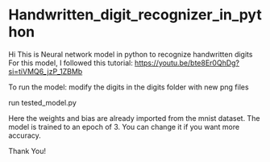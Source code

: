 # Handwritten_digit_recognizer_in_python
Hi
This is Neural network model in python to recognize handwritten digits
For this model, I followed this tutorial: https://youtu.be/bte8Er0QhDg?si=tiVMQ6_jzP_1ZBMb

To run the model: 
modify the digits in the digits folder with new png files 

run tested_model.py

Here the weights and bias are already imported from the mnist dataset. The model is trained to an epoch of 3. You can change it if you want more accuracy.

Thank You!